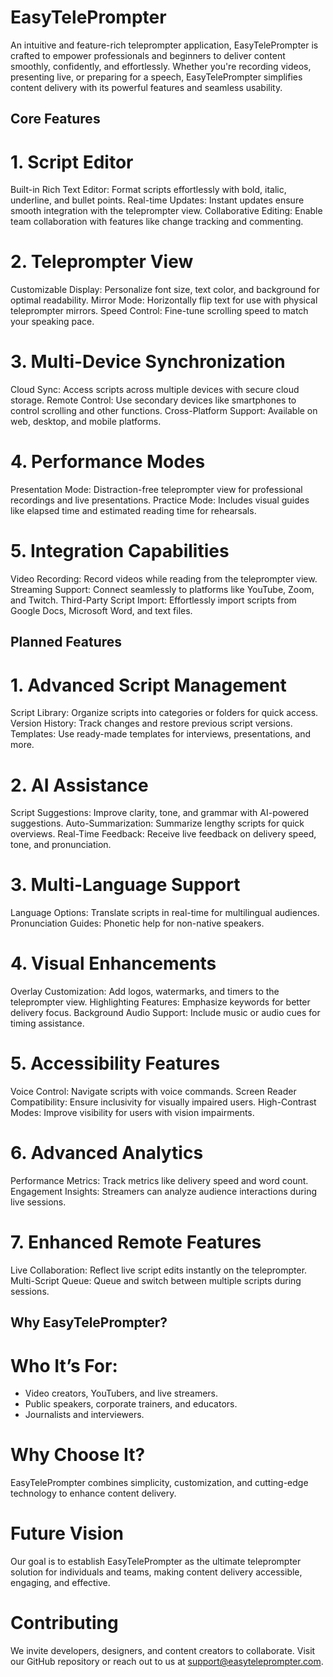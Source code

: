 # EasyTelePrompter
An intuitive and feature-rich teleprompter application, EasyTelePrompter is crafted to empower professionals and beginners to deliver content smoothly, confidently, and effortlessly. Whether you're recording videos, presenting live, or preparing for a speech, EasyTelePrompter simplifies content delivery with its powerful features and seamless usability.

## Core Features

# 1. Script Editor
Built-in Rich Text Editor: Format scripts effortlessly with bold, italic, underline, and bullet points.
Real-time Updates: Instant updates ensure smooth integration with the teleprompter view.
Collaborative Editing: Enable team collaboration with features like change tracking and commenting.
# 2. Teleprompter View
Customizable Display: Personalize font size, text color, and background for optimal readability.
Mirror Mode: Horizontally flip text for use with physical teleprompter mirrors.
Speed Control: Fine-tune scrolling speed to match your speaking pace.
# 3. Multi-Device Synchronization
Cloud Sync: Access scripts across multiple devices with secure cloud storage.
Remote Control: Use secondary devices like smartphones to control scrolling and other functions.
Cross-Platform Support: Available on web, desktop, and mobile platforms.
# 4. Performance Modes
Presentation Mode: Distraction-free teleprompter view for professional recordings and live presentations.
Practice Mode: Includes visual guides like elapsed time and estimated reading time for rehearsals.
# 5. Integration Capabilities
Video Recording: Record videos while reading from the teleprompter view.
Streaming Support: Connect seamlessly to platforms like YouTube, Zoom, and Twitch.
Third-Party Script Import: Effortlessly import scripts from Google Docs, Microsoft Word, and text files.

## Planned Features
# 1. Advanced Script Management
Script Library: Organize scripts into categories or folders for quick access.
Version History: Track changes and restore previous script versions.
Templates: Use ready-made templates for interviews, presentations, and more.
# 2. AI Assistance
Script Suggestions: Improve clarity, tone, and grammar with AI-powered suggestions.
Auto-Summarization: Summarize lengthy scripts for quick overviews.
Real-Time Feedback: Receive live feedback on delivery speed, tone, and pronunciation.
# 3. Multi-Language Support
Language Options: Translate scripts in real-time for multilingual audiences.
Pronunciation Guides: Phonetic help for non-native speakers.
# 4. Visual Enhancements
Overlay Customization: Add logos, watermarks, and timers to the teleprompter view.
Highlighting Features: Emphasize keywords for better delivery focus.
Background Audio Support: Include music or audio cues for timing assistance.
# 5. Accessibility Features
Voice Control: Navigate scripts with voice commands.
Screen Reader Compatibility: Ensure inclusivity for visually impaired users.
High-Contrast Modes: Improve visibility for users with vision impairments.
# 6. Advanced Analytics
Performance Metrics: Track metrics like delivery speed and word count.
Engagement Insights: Streamers can analyze audience interactions during live sessions.
# 7. Enhanced Remote Features
Live Collaboration: Reflect live script edits instantly on the teleprompter.
Multi-Script Queue: Queue and switch between multiple scripts during sessions.

## Why EasyTelePrompter?
# Who It’s For:
- Video creators, YouTubers, and live streamers.
- Public speakers, corporate trainers, and educators.
- Journalists and interviewers.

# Why Choose It?
EasyTelePrompter combines simplicity, customization, and cutting-edge technology to enhance content delivery.

# Future Vision
Our goal is to establish EasyTelePrompter as the ultimate teleprompter solution for individuals and teams, making content delivery accessible, engaging, and effective.

# Contributing
We invite developers, designers, and content creators to collaborate. Visit our GitHub repository or reach out to us at support@easyteleprompter.com.
